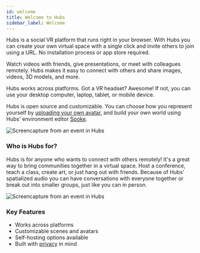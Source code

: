 ```yaml
---
id: welcome
title: Welcome to Hubs
sidebar_label: Welcome
---
```


Hubs is a social VR platform that runs right in your browser. With Hubs you can create your own virtual space with a single click and invite others to join using a URL. No installation process or app store required. 

Watch videos with friends, give presentations, or meet with colleagues remotely. Hubs makes it easy to connect with others and share images, videos, 3D models, and more. 

Hubs works across platforms. Got a VR headset? Awesome! If not, you can use your desktop computer, laptop, tablet, or mobile device.

Hubs is open source and customizable. You can choose how you represent yourself by [uploading your own avatar](intro-avatars.html), and build your own world using Hubs' environment editor [Spoke](intro-spoke.html).

![Screencapture from an event in Hubs](img/hubs-business.png)

### Who is Hubs for?

Hubs is for anyone who wants to connect with others remotely! It's a great way to bring communities together in a virtual space. Host a conference, teach a class, create art, or just hang out with friends. Because of Hubs' spatialized audio you can have conversations with everyone together or break out into smaller groups, just like you can in person. 

<!-- ![Screencapture from an event in Hubs](img/hubs-event-image-min.png) -->

![Screencapture from an event in Hubs](img/hubs-scenes3.png)


### Key Features

* Works across platforms
* Customizable scenes and avatars
* Self-hosting options available
* Built with [privacy](https://blog.mozvr.com/creating-privacy-centric-virtual-spaces/) in mind

